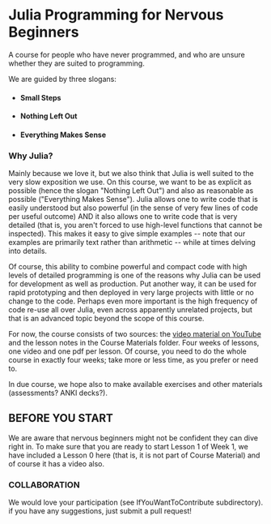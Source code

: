 # Julia Programming for Nervous Beginners

A course for people who have never programmed, and who are unsure whether they are suited to programming. 

We are guided by three slogans:

- #### Small Steps
- #### Nothing Left Out
- #### Everything Makes Sense

### Why Julia?

Mainly because we love it, but we also think that Julia is well suited to the very slow exposition we use. On this course, we want to be as explicit as possible (hence the slogan "Nothing Left Out") and also as reasonable as possible ("Everything Makes Sense"). Julia allows one to write code that is easily understood but also powerful (in the sense of very few lines of code per useful outcome) AND it also allows one to write code that is very detailed (that is, you aren't forced to use high-level functions that cannot be inspected). This makes it easy to give simple examples -- note that our examples are primarily text rather than arithmetic -- while at times delving into details.

Of course, this ability to combine powerful and compact code with high levels of detailed programming is one of the reasons why Julia can be used for development as well as production. Put another way, it can be used for rapid prototyping and then deployed in very large projects with little or no change to the code. Perhaps even more important is the high frequency of code re-use all over Julia, even across apparently unrelated projects, but that is an advanced topic beyond the scope of this course.

For now, the course consists of two sources: the [video material on YouTube](https://www.youtube.com/playlist?list=PLP8iPy9hna6Qpx0MgGyElJ5qFlaIXYf1R)
 and the lesson notes in the Course Materials folder. Four weeks of lessons, one video and one pdf per lesson. Of course, you need to do the whole course in exactly four weeks; take more or less time, as you prefer or need to.

In due course, we hope also to make available exercises and other materials (assessments? ANKI decks?).

## BEFORE YOU START

We are aware that nervous beginners might not be confident they can dive right in. To make sure that you are ready to start Lesson 1 of Week 1, we have included a Lesson 0 here (that is, it is not part of Course Material) and of course it has a video also.


### COLLABORATION

We would love your participation (see IfYouWantToContribute subdirectory). if you have any suggestions, just submit a pull request!
